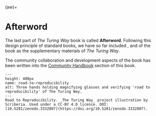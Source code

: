 (aw)=
# Afterword

The last part of _The Turing Way_ book is called **Afterword**.
Following this design principle of standard books, we have so far included [](#glossary), [](#bibliography) and [](#contributors-record-highlights) of the book as the supplementary materials of _The Turing Way_.

The community collaboration and development aspects of the book has been written into the [Community Handbook](#ch) section of this book.

```{figure} ../../figures/road-to-reproducibility.*
---
height: 400px
name: road-to-reproducibility
alt: Three hands holding magnifying glasses and verifying 'road to reproducibility' of The Turing Way.
---
Road to Reproducibility. _The Turing Way_ project illustration by Scriberia. Used under a CC-BY 4.0 licence. DOI: [10.5281/zenodo.3332807](https://doi.org/10.5281/zenodo.3332807).
```
